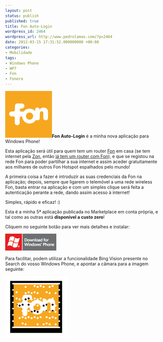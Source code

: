 ```yaml
---
layout: post
status: publish
published: true
title: Fon Auto-Login
wordpress_id: 2464
wordpress_url: http://www.pedrolamas.com/?p=2464
date: 2012-03-15 17:31:52.000000000 +00:00
categories:
- Mobilidade
tags:
- Windows Phone
- WP7
- Fon
- Fonera
---
```

**![](wp-content/uploads/2012/03/Fon-Auto-Login.png "Fon Auto-Login")Fon Auto-Login** é a minha nova aplicação para Windows Phone!

Esta aplicação será útil para quem tem um router [Fon](http://www.fon.com/) em casa (se tem internet pela [Zon](http://www.zon.pt/), então [já tem um router com Fon](http://www.zon.pt/net/wifi-gratis/Pages/default.aspx)), e que se registou na rede Fon para poder partilhar a sua internet e assim aceder gratuitamente aos milhares de outros Fon Hotspot espalhados pelo mundo!

A primeira coisa a fazer é introduzir as suas credenciais da Fon na aplicação; depois, sempre que ligarem o telemóvel a uma rede wireless Fon, basta entrar na aplicação e com um simples clique será feita a autenticação perante a rede, dando assim acesso à internet!

Simples, rápido e eficaz! :)

Esta é a minha 5ª aplicação publicada no Marketplace em conta própria, e tal como as outras está **disponível a custo zero**!

Cliquem no seguinte botão para ver mais detalhes e instalar:

[![](wp-content/uploads/2011/10/Download-EN-Med.png "Fon Auto-Login")](http://windowsphone.com/s?appid=7d0608fa-9ad5-40b7-a6f2-087556188301)

Para facilitar, podem utilizar a funcionalidade Bing Vision presente no Search do vosso Windows Phone, e apontar a câmara para a imagem seguinte:

![](wp-content/uploads/2012/03/Fon-Auto-Login-Tag.png "Fon Auto-Login Tag")
